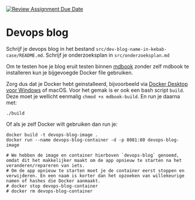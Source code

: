 [![Review Assignment Due Date](https://classroom.github.com/assets/deadline-readme-button-22041afd0340ce965d47ae6ef1cefeee28c7c493a6346c4f15d667ab976d596c.svg)](https://classroom.github.com/a/KIFSD5kr)

# Devops blog

Schrijf je devops blog in het bestand `src/dev-blog-name-in-kebab-case/README.md`.
Schrijf je onderzoeksplan in `src/onderzoeksplan.md`

Om te testen hoe je blog eruit testen binnen [mdbook](https://rust-lang.github.io/mdBook/) zonder zelf mdbook te installeren kun je bijgevoegde Docker file gebruiken.

Zorg dus dat je Docker hebt geinstalleerd, bijvoorbeeld via [Docker Desktop voor Windows](https://docs.docker.com/desktop/install/windows-install/) of macOS. Voor het gemak is er ook een bash script `build`. Deze moet je wellicht eenmalig `chmod +x mdbook-build`. En run je daarna met:

```console
./build
```

Of als je zelf Docker wilt gebruiken dan run je:

```console
docker build -t devops-blog-image .
docker run --name devops-blog-container -d -p 8081:80 devops-blog-image

# We hebben de image en container hierboven `devops-blog` genoemd, omdat dit het makkelijker maakt om de app opnieuw te starten na het veranderen/repareren van iets.
# Om de app opnieuw te starten moet je de container eerst stoppen en verwijderen. En een naam is korter dan het opzoeken van willekeurige namen of hashes die Docker aanmaakt.
# docker stop devops-blog-container
# docker rm devops-blog-container
```
